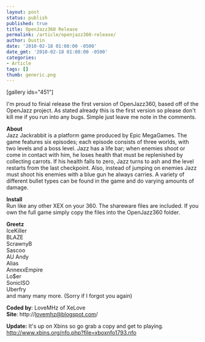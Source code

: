 ```yaml
---
layout: post
status: publish
published: true
title: OpenJazz360 Release
permalink: /article/openjazz360-release/
author: Dustin
date: '2010-02-18 01:08:00 -0500'
date_gmt: '2010-02-18 01:08:00 -0500'
categories:
- Article
tags: []
thumb: generic.png
---
```

[gallery ids="451"]

I'm proud to finial release the first version of OpenJazz360, based off of the
OpenJazz project. As stated already this is the first version so please don't
kill me if you run into any bugs. Simple just leave me note in the comments.

**About**  
Jazz Jackrabbit is a platform game produced by Epic MegaGames. The game features
six episodes; each episode consists of three worlds, with two levels and a boss
level. Jazz has a life bar; when enemies shoot or come in contact with him, he
loses health that must be replenished by collecting carrots. If his health falls
to zero, Jazz turns to ash and the level restarts from the last checkpoint. Also,
instead of jumping on enemies Jazz must shoot his enemies with a blue gun he
always carries. A variety of different bullet types can be found in the game and
do varying amounts of damage.

**Install**  
Run like any other XEX on your 360. The shareware files are included. If you
own the full game simply copy the files into the OpenJazz360 folder.

<!--more-->

**Greetz**  
IceKiller  
BLAZE  
ScrawnyB  
Sascoo  
AU Andy  
Alias  
AnnexxEmpire  
Lo$er  
SonicISO  
Uberfry  
and many many more. (Sorry if I forgot you again)

**Coded by**: LoveMHz of XeLove  
**Site**: http://lovemhz@blogspot.com/

**Update:** It's up on Xbins so go grab a copy and get to playing.  
http://www.xbins.org/nfo.php?file=xboxnfo1793.nfo
